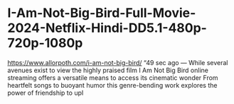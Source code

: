 # I-Am-Not-Big-Bird-Full-Movie-2024-Netflix-Hindi-DD5.1-480p-720p-1080p
https://www.allorpoth.com/i-am-not-big-bird/
“49 sec ago — While several avenues exist to view the highly praised film I Am Not Big Bird online streaming offers a versatile means to access its cinematic wonder From heartfelt songs to buoyant humor this genre-bending work explores the power of friendship to upI

